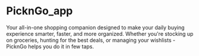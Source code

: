 # PicknGo_app
Your all-in-one shopping companion designed to make your daily buying experience smarter, faster, and more organized. Whether you're stocking up on groceries, hunting for the best deals, or managing your wishlists - PicknGo helps you do it in few taps.
